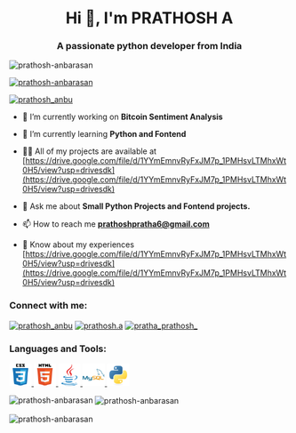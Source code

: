 <h1 align="center">Hi 👋, I'm PRATHOSH A</h1>
<h3 align="center">A passionate python developer from India</h3>

<p align="left"> <img src="https://komarev.com/ghpvc/?username=prathosh-anbarasan&label=Profile%20views&color=0e75b6&style=flat" alt="prathosh-anbarasan" /> </p>

<p align="left"> <a href="https://github.com/ryo-ma/github-profile-trophy"><img src="https://github-profile-trophy.vercel.app/?username=prathosh-anbarasan" alt="prathosh-anbarasan" /></a> </p>

<p align="left"> <a href="https://twitter.com/prathosh_anbu" target="blank"><img src="https://img.shields.io/twitter/follow/prathosh_anbu?logo=twitter&style=for-the-badge" alt="prathosh_anbu" /></a> </p>

- 🔭 I’m currently working on **Bitcoin Sentiment Analysis**

- 🌱 I’m currently learning **Python and Fontend**

- 👨‍💻 All of my projects are available at [https://drive.google.com/file/d/1YYmEmnvRyFxJM7p_1PMHsvLTMhxWt0H5/view?usp=drivesdk](https://drive.google.com/file/d/1YYmEmnvRyFxJM7p_1PMHsvLTMhxWt0H5/view?usp=drivesdk)

- 💬 Ask me about **Small Python Projects and Fontend projects.**

- 📫 How to reach me **prathoshpratha6@gmail.com**

- 📄 Know about my experiences [https://drive.google.com/file/d/1YYmEmnvRyFxJM7p_1PMHsvLTMhxWt0H5/view?usp=drivesdk](https://drive.google.com/file/d/1YYmEmnvRyFxJM7p_1PMHsvLTMhxWt0H5/view?usp=drivesdk)

<h3 align="left">Connect with me:</h3>
<p align="left">
<a href="https://twitter.com/prathosh_anbu" target="blank"><img align="center" src="https://raw.githubusercontent.com/rahuldkjain/github-profile-readme-generator/master/src/images/icons/Social/twitter.svg" alt="prathosh_anbu" height="30" width="40" /></a>
<a href="[https://linkedin.com/in/prathosh.a](https://www.linkedin.com/in/prathosh-anbarasan?utm_source=share&utm_campaign=share_via&utm_content=profile&utm_medium=android_app)" target="blank"><img align="center" src="https://raw.githubusercontent.com/rahuldkjain/github-profile-readme-generator/master/src/images/icons/Social/linkedin.svg" alt="prathosh.a" height="30" width="40" /></a>
<a href="https://instagram.com/pratha_prathosh_" target="blank"><img align="center" src="https://raw.githubusercontent.com/rahuldkjain/github-profil-readme-generator/master/src/images/icons/Social/instagram.svg" alt="pratha_prathosh_" height="30" width="40" /></a>
</p>

<h3 align="left">Languages and Tools:</h3>
<p align="left"> <a href="https://www.w3schools.com/css/" target="_blank" rel="noreferrer"> <img src="https://raw.githubusercontent.com/devicons/devicon/master/icons/css3/css3-original-wordmark.svg" alt="css3" width="40" height="40"/> </a> <a href="https://www.w3.org/html/" target="_blank" rel="noreferrer"> <img src="https://raw.githubusercontent.com/devicons/devicon/master/icons/html5/html5-original-wordmark.svg" alt="html5" width="40" height="40"/> </a> <a href="https://www.java.com" target="_blank" rel="noreferrer"> <img src="https://raw.githubusercontent.com/devicons/devicon/master/icons/java/java-original.svg" alt="java" width="40" height="40"/> </a> <a href="https://www.mysql.com/" target="_blank" rel="noreferrer"> <img src="https://raw.githubusercontent.com/devicons/devicon/master/icons/mysql/mysql-original-wordmark.svg" alt="mysql" width="40" height="40"/> </a> <a href="https://www.python.org" target="_blank" rel="noreferrer"> <img src="https://raw.githubusercontent.com/devicons/devicon/master/icons/python/python-original.svg" alt="python" width="40" height="40"/> </a> </p>

<p><img align="left" src="https://github-readme-stats.vercel.app/api/top-langs?username=prathosh-anbarasan&show_icons=true&locale=en&layout=compact" alt="prathosh-anbarasan" /></p>

<p>&nbsp;<img align="center" src="https://github-readme-stats.vercel.app/api?username=prathosh-anbarasan&show_icons=true&locale=en" alt="prathosh-anbarasan" /></p>

<p><img align="center" src="https://github-readme-streak-stats.herokuapp.com/?user=prathosh-anbarasan&" alt="prathosh-anbarasan" /></p>
